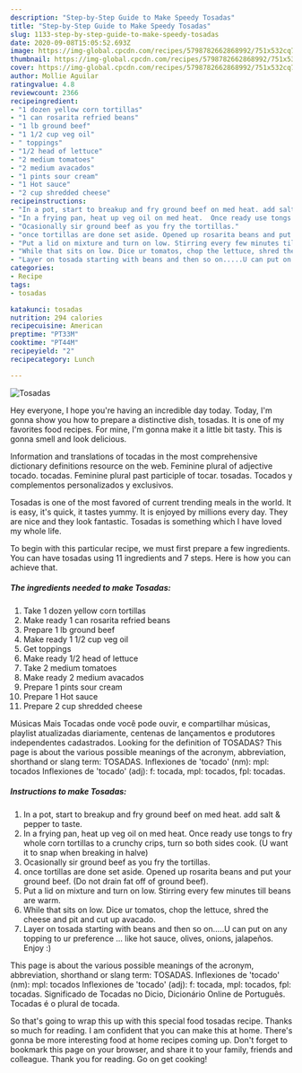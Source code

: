 ```yaml
---
description: "Step-by-Step Guide to Make Speedy Tosadas"
title: "Step-by-Step Guide to Make Speedy Tosadas"
slug: 1133-step-by-step-guide-to-make-speedy-tosadas
date: 2020-09-08T15:05:52.693Z
image: https://img-global.cpcdn.com/recipes/5798782662868992/751x532cq70/tosadas-recipe-main-photo.jpg
thumbnail: https://img-global.cpcdn.com/recipes/5798782662868992/751x532cq70/tosadas-recipe-main-photo.jpg
cover: https://img-global.cpcdn.com/recipes/5798782662868992/751x532cq70/tosadas-recipe-main-photo.jpg
author: Mollie Aguilar
ratingvalue: 4.8
reviewcount: 2366
recipeingredient:
- "1 dozen yellow corn tortillas"
- "1 can rosarita refried beans"
- "1 lb ground beef"
- "1 1/2 cup veg oil"
- " toppings"
- "1/2 head of lettuce"
- "2 medium tomatoes"
- "2 medium avacados"
- "1 pints sour cream"
- "1 Hot sauce"
- "2 cup shredded cheese"
recipeinstructions:
- "In a pot, start to breakup and fry ground beef on med heat. add salt &amp; pepper to taste."
- "In a frying pan, heat up veg oil on med heat.  Once ready use tongs to fry whole corn tortillas to a crunchy crips,  turn so both sides cook. (U want it to snap when breaking in halve)"
- "Ocasionally sir ground beef as you fry the tortillas."
- "once tortillas are done set aside. Opened up rosarita beans and put your ground beef. (Do not drain fat off of ground beef)."
- "Put a lid on mixture and turn on low. Stirring every few minutes till beans are warm."
- "While that sits on low. Dice ur tomatos, chop the lettuce, shred the cheese and pit and cut up avacado."
- "Layer on tosada starting with beans and then so on.....U can put on any topping to ur preference ... like hot sauce, olives, onions, jalapeños. Enjoy :)"
categories:
- Recipe
tags:
- tosadas

katakunci: tosadas 
nutrition: 294 calories
recipecuisine: American
preptime: "PT33M"
cooktime: "PT44M"
recipeyield: "2"
recipecategory: Lunch

---
```



![Tosadas](https://img-global.cpcdn.com/recipes/5798782662868992/751x532cq70/tosadas-recipe-main-photo.jpg)

Hey everyone, I hope you're having an incredible day today. Today, I'm gonna show you how to prepare a distinctive dish, tosadas. It is one of my favorites food recipes. For mine, I'm gonna make it a little bit tasty. This is gonna smell and look delicious.

Information and translations of tocadas in the most comprehensive dictionary definitions resource on the web. Feminine plural of adjective tocado. tocadas. Feminine plural past participle of tocar. tosadas. Tocados y complementos personalizados y exclusivos.

Tosadas is one of the most favored of current trending meals in the world. It is easy, it's quick, it tastes yummy. It is enjoyed by millions every day. They are nice and they look fantastic. Tosadas is something which I have loved my whole life.


To begin with this particular recipe, we must first prepare a few ingredients. You can have tosadas using 11 ingredients and 7 steps. Here is how you can achieve that.

<!--inarticleads1-->

##### The ingredients needed to make Tosadas:

1. Take 1 dozen yellow corn tortillas
1. Make ready 1 can rosarita refried beans
1. Prepare 1 lb ground beef
1. Make ready 1 1/2 cup veg oil
1. Get  toppings
1. Make ready 1/2 head of lettuce
1. Take 2 medium tomatoes
1. Make ready 2 medium avacados
1. Prepare 1 pints sour cream
1. Prepare 1 Hot sauce
1. Prepare 2 cup shredded cheese


Músicas Mais Tocadas onde você pode ouvir, e compartilhar músicas, playlist atualizadas diariamente, centenas de lançamentos e produtores independentes cadastrados. Looking for the definition of TOSADAS? This page is about the various possible meanings of the acronym, abbreviation, shorthand or slang term: TOSADAS. Inflexiones de &#39;tocado&#39; (nm): mpl: tocados Inflexiones de &#39;tocado&#39; (adj): f: tocada, mpl: tocados, fpl: tocadas. 

<!--inarticleads2-->

##### Instructions to make Tosadas:

1. In a pot, start to breakup and fry ground beef on med heat. add salt &amp; pepper to taste.
1. In a frying pan, heat up veg oil on med heat.  Once ready use tongs to fry whole corn tortillas to a crunchy crips,  turn so both sides cook. (U want it to snap when breaking in halve)
1. Ocasionally sir ground beef as you fry the tortillas.
1. once tortillas are done set aside. Opened up rosarita beans and put your ground beef. (Do not drain fat off of ground beef).
1. Put a lid on mixture and turn on low. Stirring every few minutes till beans are warm.
1. While that sits on low. Dice ur tomatos, chop the lettuce, shred the cheese and pit and cut up avacado.
1. Layer on tosada starting with beans and then so on.....U can put on any topping to ur preference ... like hot sauce, olives, onions, jalapeños. Enjoy :)


This page is about the various possible meanings of the acronym, abbreviation, shorthand or slang term: TOSADAS. Inflexiones de &#39;tocado&#39; (nm): mpl: tocados Inflexiones de &#39;tocado&#39; (adj): f: tocada, mpl: tocados, fpl: tocadas. Significado de Tocadas no Dicio, Dicionário Online de Português. Tocadas é o plural de tocada. 

So that's going to wrap this up with this special food tosadas recipe. Thanks so much for reading. I am confident that you can make this at home. There's gonna be more interesting food at home recipes coming up. Don't forget to bookmark this page on your browser, and share it to your family, friends and colleague. Thank you for reading. Go on get cooking!
